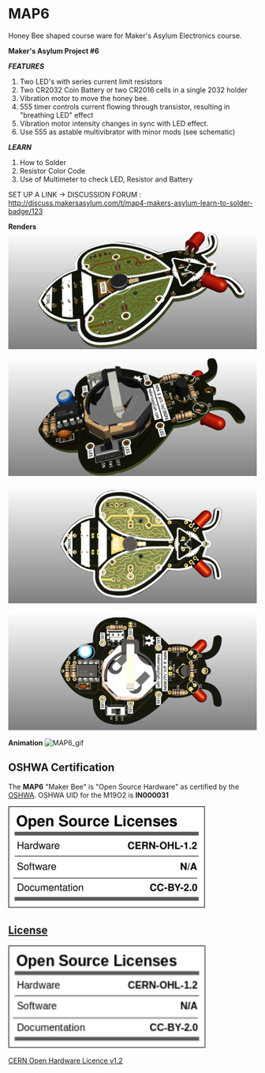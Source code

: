 # MAP6
Honey Bee shaped course ware for Maker's Asylum Electronics course.

**Maker's Asylum Project #6**


***FEATURES***

1. Two LED's with series current limit resistors
2. Two CR2032 Coin Battery or two CR2016 cells in a single 2032 holder
3. Vibration motor to move the honey bee.
4. 555 timer controls current flowing through transistor, resulting in "breathing LED" effect
5. Vibration motor intensity changes in sync with LED effect.
6. Use 555 as astable multivibrator with minor mods (see schematic)

***LEARN***

1. How to Solder
2. Resistor Color Code
3. Use of Multimeter to check LED, Resistor and Battery

SET UP A LINK -> DISCUSSION FORUM : http://discuss.makersasylum.com/t/map4-makers-asylum-learn-to-solder-badge/123

**Renders**
![MAP6](https://github.com/MakersAsylumIndia/MAP6/blob/main/kicad/images/MAP6_09.png)

![MAP6](https://github.com/MakersAsylumIndia/MAP6/blob/main/kicad/images/MAP6_10.png)

![MAP6](https://github.com/MakersAsylumIndia/MAP6/blob/main/kicad/images/MAP6_11.png)

![MAP6](https://github.com/MakersAsylumIndia/MAP6/blob/main/kicad/images/MAP6_12.png)

**Animation**
![MAP6_gif](https://github.com/MakersAsylumIndia/MAP6/blob/main/renders/animations/MAP6_07.gif)

## OSHWA Certification

The **MAP6** "Maker Bee" is "Open Source Hardware" as certified by the [OSHWA](https://certification.oshwa.org/in000031.html).
OSHWA UID for the M19O2 is **IN000031**

<a href="https://certification.oshwa.org/in000031.html"><img src="oshw_facts.svg" alt="OSHWA UID IN000031" width="400">


License
-------

<a href="LICENSE.md"><img src="oshw_facts.png" width="400" alt="Open Source Licenses Facts"/></a>

  
[CERN Open Hardware Licence v1.2 ]

[CERN Open Hardware Licence v1.2 ]:http://www.ohwr.org/attachments/2388/cern_ohl_v_1_2.txt

